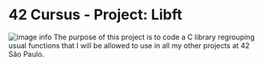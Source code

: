 # 42 Cursus - Project: Libft
![image info](42-Libft/libft.png)
The purpose of this project is to code a C library regrouping usual functions that I will be allowed to use in all my other projects at 42 São Paulo.
